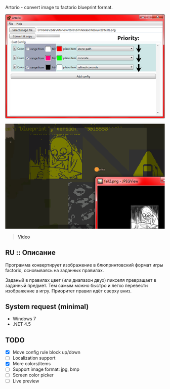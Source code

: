 ﻿Artorio - convert image to factorio blueprint format.

![img](art/Artorio_2019-04-10_10-34-25.jpg)

![img](art/sample1.png)

> [Video](https://youtu.be/e7S25XknIVE)

## RU :: Описание

Программа конвертирует изображение в блюпринтовский формат игры factorio, основываясь на заданных правилах.

Заданый в правилах цвет (или диапазон двух) пикселя превращает в заданный предмет. Тем самым можно быстро и легко перевести изображение в игру. Приоритет правил идёт сверху вниз.

## System request (minimal)

* Windows 7
* .NET 4.5

## TODO

- [x] Move config rule block up/down
- [ ] Localization support
- [x] More colors/items
- [ ] Support image format: jpg, bmp
- [ ] Screen color picker
- [ ] Live preview

